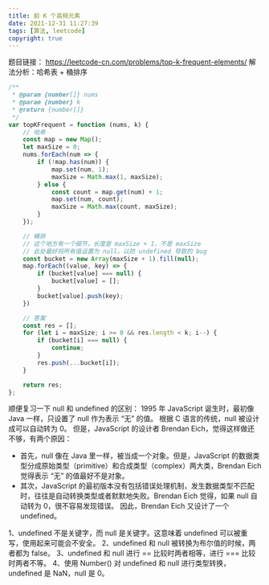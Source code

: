 ```yaml
---
title: 前 K 个高频元素
date: 2021-12-31 11:27:39
tags: [算法, leetcode]
copyright: true
---
```

题目链接：
https://leetcode-cn.com/problems/top-k-frequent-elements/
解法分析：哈希表 + 桶排序

```js
/**
 * @param {number[]} nums
 * @param {number} k
 * @return {number[]}
 */
var topKFrequent = function (nums, k) {
    // 哈希
    const map = new Map();
    let maxSize = 0;
    nums.forEach(num => {
        if (!map.has(num)) {
            map.set(num, 1);
            maxSize = Math.max(1, maxSize);
        } else {
            const count = map.get(num) + 1;
            map.set(num, count);
            maxSize = Math.max(count, maxSize);
        }
    });

    // 桶排
    // 这个地方有一个细节，长度是 maxSize + 1，不是 maxSize
    // 此处最好将所有值设置为 null，以防 undefined 导致的 bug
    const bucket = new Array(maxSize + 1).fill(null);
    map.forEach((value, key) => {
        if (bucket[value] === null) {
            bucket[value] = [];
        }
        bucket[value].push(key);
    })

    // 答案
    const res = [];
    for (let i = maxSize; i >= 0 && res.length < k; i--) {
        if (bucket[i] === null) {
            continue;
        }
        res.push(...bucket[i]);
    }

    return res;
};
```

顺便复习一下 null 和 undefined 的区别：
1995 年 JavaScript 诞生时，最初像 Java 一样，只设置了 null 作为表示 “无” 的值。
根据 C 语言的传统，null 被设计成可以自动转为 0。
但是，JavaScript 的设计者 Brendan Eich，觉得这样做还不够，有两个原因：
- 首先，null 像在 Java 里一样，被当成一个对象。但是，JavaScript 的数据类型分成原始类型（primitive）和合成类型（complex）两大类，Brendan Eich 觉得表示 “无” 的值最好不是对象。
- 其次，JavaScript 的最初版本没有包括错误处理机制，发生数据类型不匹配时，往往是自动转换类型或者默默地失败。Brendan Eich 觉得，如果 null 自动转为 0，很不容易发现错误。
因此，Brendan Eich 又设计了一个 undefined。

1、undefined 不是关键字，而 null 是关键字。这意味着 undefined 可以被重写，使用起来可能会不安全。
2、undefined 和 null 被转换为布尔值的时候，两者都为 false。
3、undefined 和 null 进行 == 比较时两者相等，进行 === 比较时两者不等。
4、使用 Number() 对 undefined 和 null 进行类型转换，undefined 是 NaN，null 是 0。